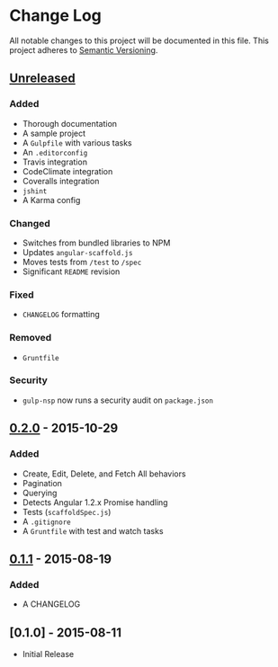 # Change Log
All notable changes to this project will be documented in this file.
This project adheres to [Semantic Versioning](http://semver.org/).

## [Unreleased]
### Added
- Thorough documentation
- A sample project
- A `Gulpfile` with various tasks
- An `.editorconfig`
- Travis integration
- CodeClimate integration
- Coveralls integration
- `jshint`
- A Karma config

### Changed
- Switches from bundled libraries to NPM
- Updates `angular-scaffold.js`
- Moves tests from `/test` to `/spec`
- Significant `README` revision

### Fixed
- `CHANGELOG` formatting

### Removed
- `Gruntfile`

### Security
- `gulp-nsp` now runs a security audit on `package.json`

## [0.2.0] - 2015-10-29
### Added
- Create, Edit, Delete, and Fetch All behaviors
- Pagination
- Querying
- Detects Angular 1.2.x Promise handling
- Tests (`scaffoldSpec.js`)
- A `.gitignore`
- A `Gruntfile` with test and watch tasks

## [0.1.1] - 2015-08-19
### Added
- A CHANGELOG

## [0.1.0] - 2015-08-11
- Initial Release

[Unreleased]: https://github.com/radify/angular-scaffold/compare/0.2.0...HEAD
[0.2.0]: https://github.com/radify/angular-scaffold/compare/0.1.1...0.2.0
[0.1.1]: https://github.com/radify/angular-scaffold/compare/0.1.0...0.1.1

